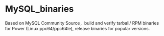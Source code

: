 # MySQL_binaries
Based on MySQL Community Source，build and verify  tarball/ RPM binaries for Power (Linux ppc64/ppc64le), release binaries for popular versions.
